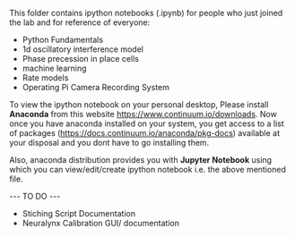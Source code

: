 This folder contains ipython notebooks (.ipynb) for people who just joined the lab and for reference of everyone:
  * Python Fundamentals
  * 1d oscillatory interference model
  * Phase precession in place cells
  * machine learning 
  * Rate models
  * Operating Pi Camera Recording System 
  
To view the ipython notebook on your personal desktop, Please install **Anaconda**  from this website https://www.continuum.io/downloads.
Now once you have anaconda installed on your system, you get access to a list of packages (https://docs.continuum.io/anaconda/pkg-docs) available
at your disposal and you dont have to go installing them.

Also, anaconda distribution provides you with **Jupyter Notebook** using which you can view/edit/create ipython notebook i.e. the above
mentioned file. 

--- TO DO ---
* Stiching Script Documentation
* Neuralynx Calibration GUI/ documentation
